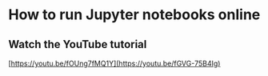 # How to run Jupyter notebooks online

## Watch the YouTube tutorial

[https://youtu.be/fOUng7fMQ1Y](https://youtu.be/fGVG-75B4Ig)
